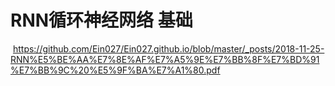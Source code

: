 # RNN循环神经网络 基础

​	https://github.com/Ein027/Ein027.github.io/blob/master/_posts/2018-11-25-RNN%E5%BE%AA%E7%8E%AF%E7%A5%9E%E7%BB%8F%E7%BD%91%E7%BB%9C%20%E5%9F%BA%E7%A1%80.pdf